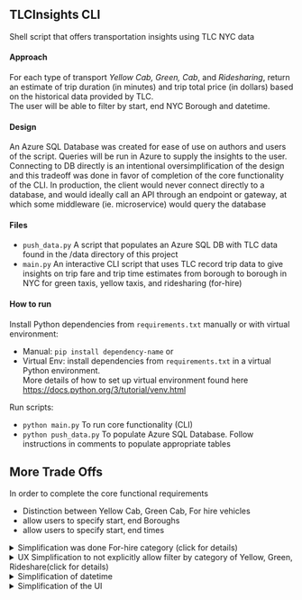 ## TLCInsights CLI
Shell script that offers transportation insights using TLC NYC data 

#### Approach
For each type of transport _Yellow Cab, Green, Cab_, and _Ridesharing_, return an estimate of 
trip duration (in minutes) and trip total price (in dollars) based on the historical data provided by TLC. <br />
The user will be able to filter by start, end NYC Borough and datetime.

####  Design
An Azure SQL Database was created for ease of use on authors and users of the script.
Queries will be run in Azure to supply the insights to the user. <br />
Connecting to DB directly is an intentional oversimplification of the design and this tradeoff was done in favor of completion of the core functionality of the CLI. 
In production, the client would never connect directly to a database, and would ideally call an API through an endpoint or gateway, at which
some middleware (ie. microservice) would query the database

#### Files
* `push_data.py` A script that populates an Azure SQL DB with TLC data found in the /data directory of this project <br />
* `main.py` An interactive CLI script that uses TLC record trip data to give insights on trip fare and trip time estimates
    from borough to borough in NYC for green taxis, yellow taxis, and ridesharing (for-hire) <br />

#### How to run
Install Python dependencies from `requirements.txt` manually or with virtual environment: <br />
* Manual: `pip install dependency-name` or <br />
* Virtual Env: install dependencies from `requirements.txt` in a virtual Python environment. <br />
More details of how to set up virtual environment found here https://docs.python.org/3/tutorial/venv.html

Run scripts: <br />
* `python main.py` To run core functionality (CLI) <br />
* `python push_data.py` To populate Azure SQL Database. Follow instructions in comments to populate appropriate tables

## More Trade Offs
In order to complete the core functional requirements
* Distinction between Yellow Cab, Green Cab, For hire vehicles
* allow users to specify start, end Boroughs
* allow users to specify start, end times

<details>
  <summary>Simplification was done For-hire category (click for details) </summary>
  
&nbsp;&nbsp;&nbsp;&nbsp;&nbsp;&nbsp; I disregard the small subset of For Hire-vehicles (ie. Black Cab) and only considered
High Volume For-Hire Vehicles (introduced in early 2019 to make a distinction for ridesharing companies like Uber, Lyft), which make up the vast majority of For-Hire category -- in the CLI script, this category is just named 'Ridesharing'
</details>

<details>
  <summary>UX Simplification to not explicitly allow filter by category of Yellow, Green, Rideshare(click for details) </summary>
  
&nbsp;&nbsp;&nbsp;&nbsp;&nbsp;&nbsp; Instead all the information (trip price and trip time averages are returned in a table for all three categories, which is a more inuitive user experience. This is preferable over giving users another filter of category in addition to Borough, and datetime. example: <br />
```
+---------------+------------+------------+-------------+
|               | Yellow Cab | Green Cab  | Ridesharing |
+---------------+------------+------------+-------------+
|  average time | 15 minutes | 20 minutes |  16 minutes |
| average price |   $18.7    |   $20.42   |    $20.42   |
+---------------+------------+------------+-------------+
```
</details>

<details>
  <summary>Simplification of datetime </summary>
  
&nbsp;&nbsp;&nbsp;&nbsp;&nbsp;&nbsp; When users search by datetime filter, there is only option to search by date (not by time at a specific date as that is too granular)
</details>

<details>
  <summary>Simplification of the UI </summary>
  
&nbsp;&nbsp;&nbsp;&nbsp;&nbsp;&nbsp; Initially a graphical interface was considered (which charts showing historical data), but then when more planning was done, it was realized that was outside of budget constraint
</details>
